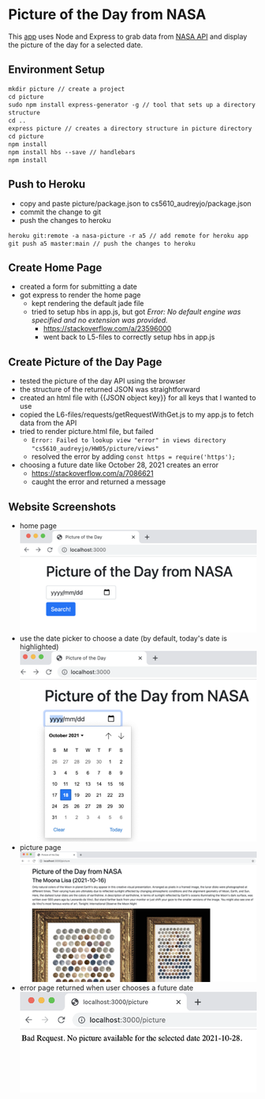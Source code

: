 # Picture of the Day from NASA

This [app](https://nasa-picture.herokuapp.com/) uses Node and Express to grab data from [NASA API](https://api.nasa.gov/planetary/apod?api_key=QE7r1w0Sdy3YDH8wkH3Fo7d3iZ1Ls6Mifbq7Hjzu) and display the picture of the day for a selected date.

## Environment Setup

```
mkdir picture // create a project
cd picture
sudo npm install express-generator -g // tool that sets up a directory structure
cd ..
express picture // creates a directory structure in picture directory
cd picture
npm install
npm install hbs --save // handlebars
npm install
```

## Push to Heroku

- copy and paste picture/package.json to cs5610_audreyjo/package.json
- commit the change to git
- push the changes to heroku

```
heroku git:remote -a nasa-picture -r a5 // add remote for heroku app
git push a5 master:main // push the changes to heroku
```

## Create Home Page

- created a form for submitting a date
- got express to render the home page
  - kept rendering the default jade file
  - tried to setup hbs in app.js, but got
    _Error: No default engine was specified and no extension was provided._
    - https://stackoverflow.com/a/23596000
    - went back to L5-files to correctly setup hbs in app.js

## Create Picture of the Day Page

- tested the picture of the day API using the browser
- the structure of the returned JSON was straightforward
- created an html file with {{JSON object key}} for all keys that I wanted to use
- copied the L6-files/requests/getRequestWithGet.js to my app.js to fetch data from the API
- tried to render picture.html file, but failed
  - `Error: Failed to lookup view "error" in views directory "cs5610_audreyjo/HW05/picture/views"`
  - resolved the error by adding `const https = require('https');`
- choosing a future date like October 28, 2021 creates an error
  - https://stackoverflow.com/a/7086621
  - caught the error and returned a message

## Website Screenshots

- home page
  ![picture of the home page](./public/images/index-screenshot.png)
- use the date picker to choose a date (by default, today's date is highlighted)
  ![picture of the home page with date picker](./public/images/date-picker.png)
- picture page
  ![picture of the picture page](./public/images/picture-screenshot.png)
- error page returned when user chooses a future date
  ![picture of error page when a future date is chosen](./public/images/future-date-error.png)
